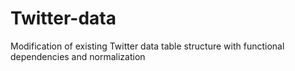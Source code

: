 # Twitter-data
Modification of existing Twitter data table structure with functional dependencies and normalization

